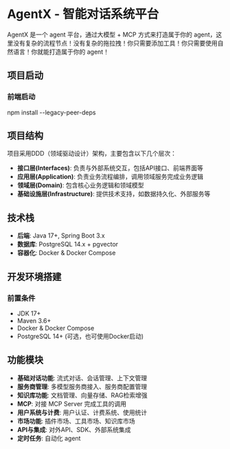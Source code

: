 # AgentX - 智能对话系统平台

AgentX 是一个 agent 平台，通过大模型 + MCP 方式来打造属于你的 agent，这里没有复杂的流程节点！没有复杂的拖拉拽！你只需要添加工具！你只需要使用自然语言！你就能打造属于你的 agent！

## 项目启动
### 前端启动

npm install --legacy-peer-deps

## 项目结构

项目采用DDD（领域驱动设计）架构，主要包含以下几个层次：

- **接口层(Interfaces)**: 负责与外部系统交互，包括API接口、前端界面等
- **应用层(Application)**: 负责业务流程编排，调用领域服务完成业务逻辑
- **领域层(Domain)**: 包含核心业务逻辑和领域模型
- **基础设施层(Infrastructure)**: 提供技术支持，如数据持久化、外部服务等

## 技术栈

- **后端**: Java 17+, Spring Boot 3.x
- **数据库**: PostgreSQL 14.x + pgvector
- **容器化**: Docker & Docker Compose

## 开发环境搭建

### 前置条件

- JDK 17+
- Maven 3.6+
- Docker & Docker Compose
- PostgreSQL 14+ (可选，也可使用Docker启动)

## 功能模块

- **基础对话功能**: 流式对话、会话管理、上下文管理
- **服务商管理**: 多模型服务商接入、服务商配置管理
- **知识库功能**: 文档管理、向量存储、RAG检索增强
- **MCP**: 对接 MCP Server 完成工具的调用
- **用户系统与计费**: 用户认证、计费系统、使用统计
- **市场功能**: 插件市场、工具市场、知识库市场
- **API与集成**: 对外API、SDK、外部系统集成
- **定时任务**: 自动化 agent
